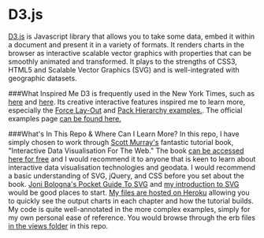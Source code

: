 D3.js
=====

[D3.js](http://d3js.org/) is Javascript library that allows you to take some data, embed it within a document and present it in a variety of formats.  It renders charts in the browser as interactive scalable vector graphics with properties that can be smoothly animated and transformed.  It plays to the strengths of CSS3, HTML5 and Scalable Vector Graphics (SVG) and is well-integrated with geographic datasets.

###What Inspired Me
D3 is frequently used in the New York Times, such as [here](http://www.nytimes.com/interactive/2012/02/13/us/politics/2013-budget-proposal-graphic.html) and [here](http://www.nytimes.com/interactive/2012/05/17/business/dealbook/how-the-facebook-offering-compares.html?_r=0).  Its creative interactive features inspired me to learn more, especially the [Force Lay-Out](http://d3ben.herokuapp.com/chap11_3) and [Pack Hierarchy examples.](http://mbostock.github.io/d3/talk/20111116/pack-hierarchy.html).  The official examples page [can be found here.](https://github.com/mbostock/d3/wiki/Gallery)


###What's In This Repo & Where Can I Learn More?
In this repo, I have simply chosen to work through [Scott Murray's](http://alignedleft.com/) fantastic tutorial book, "Interactive Data Visualisation For The Web."  The book [can be accessed here for free](http://chimera.labs.oreilly.com/books/1230000000345/index.html) and I would recommend it to anyone that is keen to learn about interactive data visualisation technologies and geodata.  I would recommend a basic understanding of SVG, jQuery, and CSS before you set about the book.  [Joni Bologna's Pocket Guide To SVG](http://svgpocketguide.com/) and [my introduction to SVG](https://github.com/benhutchinson/Scalable-Vector-Graphics-SVG) would be good places to start.  [My files are hosted on Heroku](http://d3ben.herokuapp.com/) allowing you to quickly see the output charts in each chapter and how the tutorial builds.  My code is quite well-annotated in the more complex examples, simply for my own personal ease of reference.  You would browse through the erb files [in the views folder](https://github.com/benhutchinson/D3/tree/master/views) in this repo.